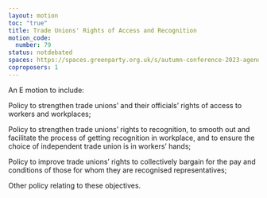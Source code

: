 ```yaml
---
layout: motion
toc: "true"
title: Trade Unions' Rights of Access and Recognition
motion_code:
  number: 79
status: notdebated
spaces: https://spaces.greenparty.org.uk/s/autumn-conference-2023-agenda-forum/post/post/view?id=11049
coproposers: 1
---
```

An E motion to include:

Policy to strengthen trade unions’ and their officials’ rights of access to workers and workplaces;

Policy to strengthen trade unions’ rights to recognition, to smooth out and facilitate the process of getting recognition in workplace, and to ensure the choice of independent trade union is in workers’ hands;

Policy to improve trade unions’ rights to collectively bargain for the pay and conditions of those for whom they are recognised representatives;

Other policy relating to these objectives.